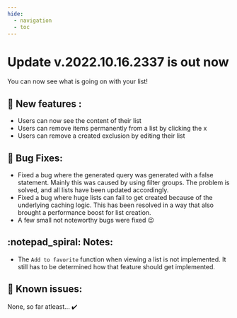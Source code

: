 ```yaml
---
hide:
  - navigation
  - toc
---
```


# Update v.2022.10.16.2337 is out now

You can now see what is going on with your list!

## :rocket: New features :
- Users can now see the content of their list
- Users can remove items permanently from a list by clicking the x
- Users can remove a created exclusion by editing their list



## :bug: Bug Fixes:
- Fixed a bug where the generated query was generated with a false statement. Mainly this was caused by using filter groups. The problem is solved, and all lists have been updated accordingly.
- Fixed a bug where huge lists can fail to get created because of the underlying caching logic. This has been resolved in a way that also brought a performance boost for list creation.
- A few small not noteworthy bugs were fixed :wink:

## :notepad_spiral: Notes:
- The `Add to favorite` function when viewing a list is not implemented. It still has to be determined how that feature should get implemented.

## :exploding_head: Known issues:
None, so far atleast... :heavy_check_mark: